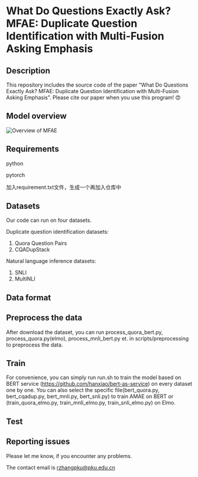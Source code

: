 # What Do Questions Exactly Ask? MFAE: Duplicate Question Identification with Multi-Fusion Asking Emphasis

## Description
This repository includes the source code of the paper "What Do Questions Exactly Ask? MFAE: Duplicate Question Identification with Multi-Fusion Asking Emphasis". Please cite our paper when you use this program! 😍

## Model overview
![Overview of MFAE](https://i.loli.net/2019/10/12/eSbyd2jfRtZnIQA.png)

## Requirements
python

pytorch

加入requirement.txt文件，生成一个再加入仓库中
## Datasets
Our code can run on four datasets.

Duplicate question identification datasets:
1. Quora Question Pairs
2. CQADupStack

Natural language inference datasets:
1. SNLI
2. MultiNLI

## Data format

## Preprocess the data
After download the dataset, you can run process_quora_bert.py, process_quora.py(elmo), process_mnli_bert.py et. in scripts/preprocessing to preprocess the data.

## Train
For convenience, you can simply run run.sh to train the model based on BERT service (https://github.com/hanxiao/bert-as-service) on every dataset one by one.
You can also select the specific file(bert_quora.py, bert_cqadup.py,
bert_mnli.py, bert_snli.py) to train AMAE on BERT or (train_quora_elmo.py, train_mnli_elmo.py, train_snli_elmo.py) on Elmo.
## Test

## Reporting issues
Please let me know, if you encounter any problems.

The contact email is rzhangpku@pku.edu.cn
